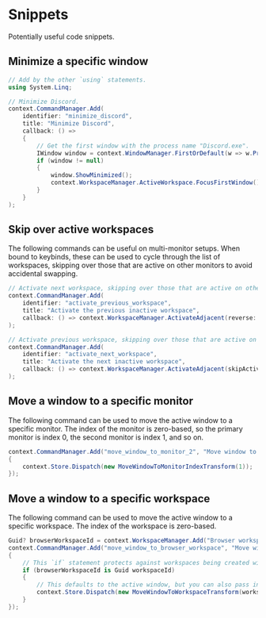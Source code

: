 # Snippets

Potentially useful code snippets.

## Minimize a specific window

```csharp
// Add by the other `using` statements.
using System.Linq;

// Minimize Discord.
context.CommandManager.Add(
    identifier: "minimize_discord",
    title: "Minimize Discord",
    callback: () =>
    {
        // Get the first window with the process name "Discord.exe".
        IWindow window = context.WindowManager.FirstOrDefault(w => w.ProcessFileName == "Discord.exe");
        if (window != null)
        {
            window.ShowMinimized();
            context.WorkspaceManager.ActiveWorkspace.FocusFirstWindow();
        }
    }
);
```

## Skip over active workspaces

The following commands can be useful on multi-monitor setups. When bound to keybinds, these can be used to cycle through the list of workspaces, skipping over those that are active on other monitors to avoid accidental swapping.

```csharp
// Activate next workspace, skipping over those that are active on other monitors
context.CommandManager.Add(
    identifier: "activate_previous_workspace",
    title: "Activate the previous inactive workspace",
    callback: () => context.WorkspaceManager.ActivateAdjacent(reverse: true, skipActive: true)
);

// Activate previous workspace, skipping over those that are active on other monitors
context.CommandManager.Add(
    identifier: "activate_next_workspace",
    title: "Activate the next inactive workspace",
    callback: () => context.WorkspaceManager.ActivateAdjacent(skipActive: true)
);
```

## Move a window to a specific monitor

The following command can be used to move the active window to a specific monitor. The index of the monitor is zero-based, so the primary monitor is index 0, the second monitor is index 1, and so on.

```csharp
context.CommandManager.Add("move_window_to_monitor_2", "Move window to monitor 2", () =>
{
    context.Store.Dispatch(new MoveWindowToMonitorIndexTransform(1));
});
```

## Move a window to a specific workspace

The following command can be used to move the active window to a specific workspace. The index of the workspace is zero-based.

```csharp
Guid? browserWorkspaceId = context.WorkspaceManager.Add("Browser workspace");
context.CommandManager.Add("move_window_to_browser_workspace", "Move window to browser workspace", () =>
{
    // This `if` statement protects against workspaces being created with no layout engines.
    if (browserWorkspaceId is Guid workspaceId)
    {
        // This defaults to the active window, but you can also pass in a specific window as the second argument to the transform.
        context.Store.Dispatch(new MoveWindowToWorkspaceTransform(workspaceId));
    }
});
```
